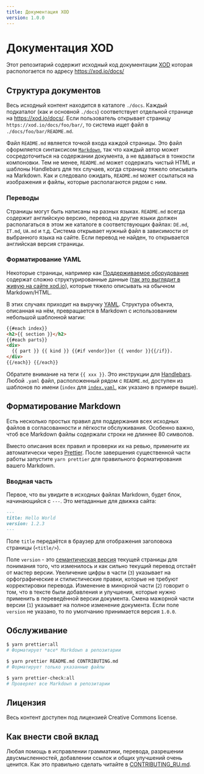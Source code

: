 ```yaml
---
title: Документация XOD
version: 1.0.0
---
```


# Документация XOD

Этот репозитарий содержит исходный код документации [XOD](https://github.com/xodio/xod/) которая распологается по адресу https://xod.io/docs/

## Структура документов

Весь исходный контент находится в каталоге `./docs`. Каждый подкаталог (как и основной `./docs`) соответствует отдельной странице на https://xod.io/docs/. Если пользователь открывает страницу `https://xod.io/docs/foo/bar/`, то система ищет файл в `./docs/foo/bar/README.md`.

Файл `README.md` является точкой входа каждой страницы. Это файл оформляется синтаксисом [`Markdown`](https://www.markdownguide.org/), так что каждый автор может сосредоточиться на содержании документа, а не вдаваться в тонкости компоновки. Тем не менее, `README.md` может содержать чистый HTML и шаблоны Handlebars для тех случаев, когда страницу тяжело описывать на Markdown. Как и следовало ожидать, `README.md` может ссылаться на изображения и файлы, которые располагаются рядом с ним.

### Переводы

Страницы могут быть написаны на разных языках. `README.md` всегда содержит английскую версию, перевод на другие языки должен располагаться в этом же каталоге в соответствующих файлах: `DE.md`, `IT.md`, `UA.md` и т.д. Система открывает нужный файл в зависимости от выбранного языка на сайте. Если перевод не найден, то открывается английская версия страницы.

### Форматирование YAML

Некоторые страницы, например как [Поддерживаемое оборудование](./docs/reference/supported-hardware) содержат сложно структурированные данные ([так это выглядит в живую на сайте xod.io](https://xod.io/docs/reference/supported-hardware/)), которые тяжело описывать на обычном Markdown/HTML.

В этих случаях приходит на выручку [YAML](https://en.wikipedia.org/wiki/YAML). Структура объекта, описанная на нём, превращается в Markdown с использованием небольшой шаблонной магии:

```html
{{#each index}}
<h2>{{ section }}</h2>
{{#each parts}}
<div>
  {{ part }} {{ kind }} {{#if vendor}}от {{ vendor }}{{/if}}.
</div>
{{/each}} {{/each}}
```

Обратите внимание на теги `{{ xxx }}`. Это инструкции для [Handlebars](https://handlebarsjs.com/). Любой `.yaml` файл, расположенный рядом с `README.md`, доступен из шаблонов по имени (`index` для [`index.yaml`](./docs/reference/supported-hardware/index.yaml), как указано в примере выше).

## Форматирование Markdown

Есть несколько простых правил для поддержания всех исходных файлов в согласованности и лёгкости обслуживания. Особенно важно, чтоб все Markdown файлы содержали строки не длиннее 80 символов.

Вместо описания всех правил и проверки их на ревью, примените их автоматически через [Prettier](https://prettier.io/). После завершения существенной части работы запустите `yarn prettier` для правильного форматирования вашего Markdown.

### Вводная часть

Первое, что вы увидите в исходных файлах Markdown, будет блок, начинающийся с `---`. Это метаданные для движка сайта:

```Markdown
---
title: Hello World
version: 1.2.3
---
```

Поле `title` передаётся в браузер для отображения заголовока страницы (`<title/>`).

Поле `version` - это [семантическая версия](https://semver.org/) текущей страницы для понимания того, что изменилось и как сильно текущий перевод отстаёт от мастер версии. Увеличение цифры в части (`3`) указывает на орфографические и стилистические правки, которые не требуют корректировки перевода. Изменение в минорной части (`2`) говорит о том, что в тексте были добавления и улучшения, которые нужно применить в переведённой версии документа. Смена мажорной части версии (`1`) указывает на полное изменение документа. Если поле `version` не указано, то по умолчанию принимается версия `1.0.0`.

## Обслуживание

```bash
$ yarn prettier:all
# Форматирует *все* Markdown в репозитарии

$ yarn prettier README.md CONTRIBUTING.md
# Форматирует только указанные файлы

$ yarn prettier-check:all
# Проверяет все Markdown в репозитарии
```

## Лицензия

Весь контент доступен под лицензией Creative Commons license.

## Как внести свой вклад

Любая помощь в исправлении грамматики, перевода, разрешении двусмысленностей, добавлении ссылок и общих улучшений очень ценится. Как это правильно сделать читайте в [CONTRIBUTING_RU.md](./CONTRIBUTING_RU.md).
